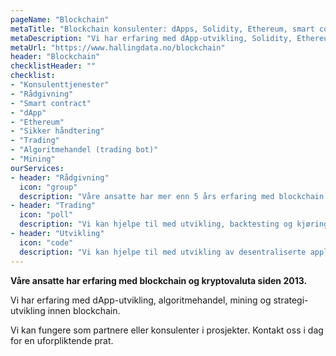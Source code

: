 ```yaml
---
pageName: "Blockchain"
metaTitle: "Blockchain konsulenter: dApps, Solidity, Ethereum, smart contracts"
metaDescription: "Vi har erfaring med dApp-utvikling, Solidity, Ethereum, algoritmehandel, mining og strategi-utvikling innen blockchain."
metaUrl: "https://www.hallingdata.no/blockchain"
header: "Blockchain"
checklistHeader: ""
checklist:
- "Konsulenttjenester"
- "Rådgivning"
- "Smart contract"
- "dApp"
- "Ethereum"
- "Sikker håndtering"
- "Trading"
- "Algoritmehandel (trading bot)"
- "Mining"
ourServices:
- header: "Rådgivning"
  icon: "group"
  description: "Våre ansatte har mer enn 5 års erfaring med blockchain."
- header: "Trading"
  icon: "poll"
  description: "Vi kan hjelpe til med utvikling, backtesting og kjøring av automatiske handelssystemer."
- header: "Utvikling"
  icon: "code"
  description: "Vi kan hjelpe til med utvikling av desentraliserte applikasjoner (dApp) og andre smarte kontrakter (smart contracts) på Ethereum."
---
```

**Våre ansatte har erfaring med blockchain og kryptovaluta siden 2013.**

Vi har erfaring med dApp-utvikling, algoritmehandel, mining og strategi-utvikling innen blockchain.

Vi kan fungere som partnere eller konsulenter i prosjekter. Kontakt oss i dag for en uforpliktende prat.
